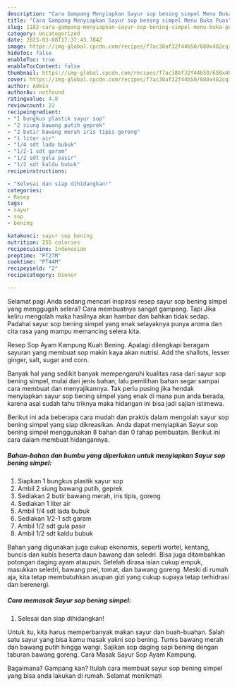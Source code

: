 ```yaml
---
description: "Cara Gampang Menyiapkan Sayur sop bening simpel Menu Buka Puas"
title: "Cara Gampang Menyiapkan Sayur sop bening simpel Menu Buka Puas"
slug: 1182-cara-gampang-menyiapkan-sayur-sop-bening-simpel-menu-buka-puas
category: Uncategorized
date: 2023-03-08T17:37:43.784Z
image: https://img-global.cpcdn.com/recipes/f7ac38af32f44b50/680x482cq70/sayur-sop-bening-simpel-foto-resep-utama.jpg
hideToc: false
enableToc: true
enableTocContent: false
thumbnail: https://img-global.cpcdn.com/recipes/f7ac38af32f44b50/680x482cq70/sayur-sop-bening-simpel-foto-resep-utama.jpg
cover: https://img-global.cpcdn.com/recipes/f7ac38af32f44b50/680x482cq70/sayur-sop-bening-simpel-foto-resep-utama.jpg
author: Admin
authorAv: notfound
ratingvalue: 4.8
reviewcount: 22
recipeingredient:
- "1 bungkus plastik sayur sop"
- "2 siung bawang putih geprek"
- "2 butir bawang merah iris tipis goreng"
- "1 liter air"
- "1/4 sdt lada bubuk"
- "1/2-1 sdt garam"
- "1/2 sdt gula pasir"
- "1/2 sdt kaldu bubuk"
recipeinstructions:

- "Selesai dan siap dihidangkan!"
categories:
- Resep
tags:
- sayur
- sop
- bening

katakunci: sayur sop bening 
nutrition: 255 calories
recipecuisine: Indonesian
preptime: "PT27M"
cooktime: "PT44M"
recipeyield: "2"
recipecategory: Dinner

---
```



Selamat pagi Anda sedang mencari inspirasi resep sayur sop bening simpel yang menggugah selera? Cara membuatnya sangat gampang. Tapi Jika keliru mengolah maka hasilnya akan hambar dan bahkan tidak sedap. Padahal sayur sop bening simpel yang enak selayaknya punya aroma dan cita rasa yang mampu memancing selera kita.


Resep Sop Ayam Kampung Kuah Bening. Apalagi dilengkapi beragam sayuran yang membuat sop makin kaya akan nutrisi. Add the shallots, lesser ginger, salt, sugar and corn.

Banyak hal yang sedikit banyak mempengaruhi kualitas rasa dari sayur sop bening simpel, mulai dari jenis bahan, lalu pemilihan bahan segar sampai cara membuat dan menyajikannya. Tak perlu pusing jika hendak menyiapkan sayur sop bening simpel yang enak di mana pun anda berada, karena asal sudah tahu triknya maka hidangan ini bisa jadi sajian istimewa.


Berikut ini ada beberapa cara mudah dan praktis dalam mengolah sayur sop bening simpel yang siap dikreasikan. Anda dapat menyiapkan Sayur sop bening simpel menggunakan 8 bahan dan 0 tahap pembuatan. Berikut ini cara dalam membuat hidangannya.

<!--inarticleads1-->

##### Bahan-bahan dan bumbu yang diperlukan untuk menyiapkan Sayur sop bening simpel:

1. Siapkan 1 bungkus plastik sayur sop
1. Ambil 2 siung bawang putih, geprek
1. Sediakan 2 butir bawang merah, iris tipis, goreng
1. Sediakan 1 liter air
1. Ambil 1/4 sdt lada bubuk
1. Sediakan 1/2-1 sdt garam
1. Ambil 1/2 sdt gula pasir
1. Ambil 1/2 sdt kaldu bubuk


Bahan yang digunakan juga cukup ekonomis, seperti wortel, kentang, buncis dan kubis beserta daun bawang dan seledri. Bisa juga ditambahkan potongan daging ayam ataupun. Setelah dirasa isian cukup empuk, masukkan seledri, bawang prei, tomat, dan bawang goreng. Meski di rumah aja, kita tetap membutuhkan asupan gizi yang cukup supaya tetap terhidrasi dan berenergi. 

<!--inarticleads2-->

##### Cara memasak Sayur sop bening simpel:


1. Selesai dan siap dihidangkan!

Untuk itu, kita harus memperbanyak makan sayur dan buah-buahan. Salah satu sayur yang bisa kamu masak yakni sop bening. Tumis bawang merah dan bawang putih hingga wangi. Sajikan sop daging sapi bening dengan taburan bawang goreng. Cara Masak Sayur Sop Ayam Kampung. 

Bagaimana? Gampang kan? Itulah cara membuat sayur sop bening simpel yang bisa anda lakukan di rumah. Selamat menikmati
